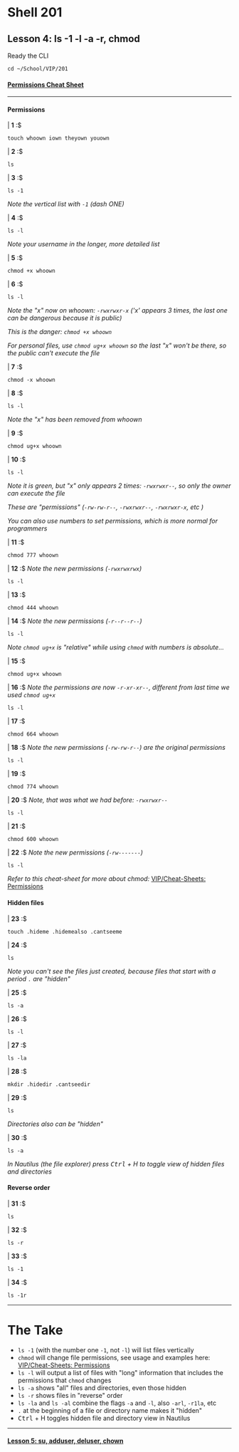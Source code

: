 # Shell 201
## Lesson 4: ls -1 -l -a -r, chmod

Ready the CLI

`cd ~/School/VIP/201`

#### [Permissions Cheat Sheet](https://github.com/inkVerb/vip/blob/master/Cheat-Sheets/Permissions.md)

___

#### Permissions

| **1** :$

```console
touch whoown iown theyown youown
```

| **2** :$

```console
ls
```

| **3** :$

```console
ls -1
```

*Note the vertical list with `-1` (dash ONE)*

| **4** :$

```console
ls -l
```

*Note your username in the longer, more detailed list*

| **5** :$

```console
chmod +x whoown
```

| **6** :$

```console
ls -l
```

*Note the "x" now on whoown: `-rwxrwxr-x` ('x' appears 3 times, the last one can be dangerous because it is public)*

*This is the danger: `chmod +x whoown`*

*For personal files, use `chmod ug+x whoown` so the last "x" won't be there, so the public can't execute the file*

| **7** :$

```console
chmod -x whoown
```

| **8** :$

```console
ls -l
```

*Note the "x" has been removed from whoown*

| **9** :$

```console
chmod ug+x whoown
```

| **10** :$

```console
ls -l
```

*Note it is green, but "x" only appears 2 times: `-rwxrwxr--`, so only the owner can execute the file*

*These are "permissions" (`-rw-rw-r--`, `-rwxrwxr--`, `-rwxrwxr-x`, etc )*

*You can also use numbers to set permissions, which is more normal for programmers*

| **11** :$

```console
chmod 777 whoown
```

| **12** :$ *Note the new permissions (`-rwxrwxrwx`)*

```console
ls -l
```

| **13** :$

```console
chmod 444 whoown
```

| **14** :$ *Note the new permissions (`-r--r--r--`)*

```console
ls -l
```

*Note `chmod ug+x` is "relative" while using `chmod` with numbers is absolute...*

| **15** :$

```console
chmod ug+x whoown
```

| **16** :$ *Note the permissions are now `-r-xr-xr--`, different from last time we used `chmod ug+x`*

```console
ls -l
```

| **17** :$

```console
chmod 664 whoown
```

| **18** :$ *Note the new permissions (`-rw-rw-r--`) are the original permissions*

```console
ls -l
```

| **19** :$

```console
chmod 774 whoown
```

| **20** :$ *Note, that was what we had before: `-rwxrwxr--`*

```console
ls -l
```

| **21** :$

```console
chmod 600 whoown
```

| **22** :$ *Note the new permissions (`-rw-------`)*

```console
ls -l
```

*Refer to this cheat-sheet for more about chmod:* [VIP/Cheat-Sheets: Permissions](https://github.com/inkVerb/VIP/blob/master/Cheat-Sheets/Permissions.md)

#### Hidden files

| **23** :$

```console
touch .hideme .hidemealso .cantseeme
```

| **24** :$

```console
ls
```

*Note you can't see the files just created, because files that start with a period `.` are "hidden"*

| **25** :$

```console
ls -a
```

| **26** :$

```console
ls -l
```

| **27** :$

```console
ls -la
```

| **28** :$

```console
mkdir .hidedir .cantseedir
```

| **29** :$

```console
ls
```

*Directories also can be "hidden"*

| **30** :$

```console
ls -a
```

*In Nautilus (the file explorer) press <kbd>Ctrl</kbd> + H to toggle view of hidden files and directories*

#### Reverse order

| **31** :$

```console
ls
```

| **32** :$

```console
ls -r
```

| **33** :$

```console
ls -1
```

| **34** :$

```console
ls -1r
```

___

# The Take

- `ls -1` (with the number one `-1`, not `-l`) will list files vertically
- `chmod` will change file permissions, see usage and examples here: [VIP/Cheat-Sheets: Permissions](https://github.com/inkVerb/VIP/blob/master/Cheat-Sheets/Permissions.md)
- `ls -l` will output a list of files with "long" information that includes the permissions that `chmod` changes
- `ls -a` shows "all" files and directories, even those hidden
- `ls -r` shows files in "reverse" order
- `ls -la` and `ls -al` combine the flags `-a` and `-l`, also `-arl`, `-r1la`, etc
- `.` at the beginning of a file or directory name makes it "hidden"
- <kbd>Ctrl</kbd> + H toggles hidden file and directory view in Nautilus
___

#### [Lesson 5: su, adduser, deluser, chown](https://github.com/inkVerb/vip/blob/master/201/Lesson-05.md)
